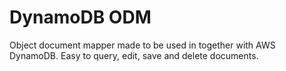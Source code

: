 # DynamoDB ODM
Object document mapper made to be used in together with AWS DynamoDB. Easy to query, edit, save and delete documents.